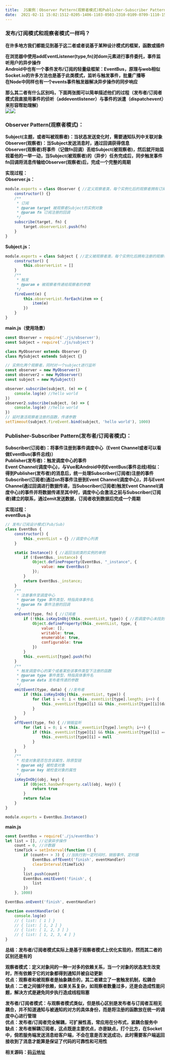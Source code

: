 ```yaml
---
title:  JS案例：Observer Pattern(观察者模式)和Publisher-Subscriber Pattern(发布者/订阅者模式) 
date:  2021-02-11 15:02:1512-0205-1406-1103-0503-2310-0109-0709-1110-1507-0408-1008-2801-1603-2403-2901-0805-0708-2612-17 
---
```

### **发布/订阅模式和观察者模式一样吗？**

**在许多地方我们都能见到基于这二者或者说基于某种设计模式的框架，函数或插件**

**在浏览器中使用addEventListener(type,fn)对dom元素进行事件委托，事件监听用户的异步操作  
Android中也有一个事件发布/订阅的轻量级框架：EventBus，原理与web相似  
Socket.io的许多方法也是基于此类模式，监听与触发事件，批量广播等  
在Node中同样也有一个events事件触发器解决异步操作的同步响应**

**那么其二者有什么区别吗，下面两张图可以简单描述他们的过程（发布者/订阅者模式我直接用事件的侦听（addeventlistener）与事件的派遣（dispatchevent）来形容帮助理解）**  
![](https://img-blog.csdnimg.cn/20210209212521379.png?x-oss-processimage/watermark,type_ZmFuZ3poZW5naGVpdGk,shadow_10,text_aHR0cHM6Ly9ibG9nLmNzZG4ubmV0L3RpbWVfX19fXw,size_16,color_FFFFFF,t_70)![](https://img-blog.csdnimg.cn/20210209221110581.png?x-oss-processimage/watermark,type_ZmFuZ3poZW5naGVpdGk,shadow_10,text_aHR0cHM6Ly9ibG9nLmNzZG4ubmV0L3RpbWVfX19fXw,size_16,color_FFFFFF,t_70)

### **Observer Pattern(观察者模式)：**

**Subject(主题，或者叫被观察者)：当状态发送变化时，需要通知队列中关联对象  
Observer(观察者)：当Subject发送消息时，通过回调获得信息  
Observer(观察者)将事件（记做fn回调）丢给Subject(被观察者)，然后就开始监视着他的一举一动，当Subject(被观察者)的（异步）任务完成后，同步触发事件fn回调将消息传输给Observer(观察者)后，完成一个完整的周期**

**实现过程：  
Observer.js：**

```javascript
module.exports = class Observer { //定义观察者类，每个实例化后的观察者拥有订阅（subscribe）功能
    constructor() {}
    /**
     * 订阅
     * @param target 被观察者Subject的实例对象
     * @param fn 订阅注册的回调
     */
    subscribe(target, fn) {
        target.observerList.push(fn)
    }
}
```

**Subject.js：**

```javascript
module.exports = class Subject { //定义被观察者类，每个实例化后拥有注册的观察者回调的列表（observerList）和触发回调（fireEvent）功能
    constructor() {
        this.observerList = []
    }
    /**
     * 触发
     * @param e 被观察者传递给观察者的参数
     */
    fireEvent(e) {
        this.observerList.forEach(item => {
            item(e)
        })
    }
}
```

**main.js（使用场景）**

```javascript
const Observer = require('./js/observer');
const Subject = require('./js/subject')

class MyObserver extends Observer {}
class MySubject extends Subject {}

// 实例化两个观察者，同时对一个subject进行监听
const observer = new MyObserver()
const observer2 = new MyObserver()
const subject = new MySubject()

observer.subscribe(subject, (e) => {
    console.log(e) //hello world
})
observer2.subscribe(subject, (e) => {
    console.log(e) //hello world
})
// 延时激活观察者注册的函数，传递参数
setTimeout(subject.fireEvent.bind(subject, 'hello world'), 1000)
```

### **Publisher-Subscriber Pattern(发布者/订阅者模式)：**

**Subscriber(订阅者)：将事件注册到事件调度中心（Event Channel或者可以看做EventBus(事件总线)）  
Publisher(发布者)：触发调度中心的事件  
Event Channel(调度中心)，与Vue和Android中的EventBus(事件总线)相似：得到Publisher(发布者)的消息后，统一处理Subscriber(订阅者)注册的事件  
Subscriber(订阅者)通过on将事件注册到Event Channel(调度中心)，并与Event Channel通过回调进行数据传递，当Subscriber(订阅者)触发Event Channel(调度中心)的事件并将数据传递至其中时，调度中心会激活之前与Subscriber(订阅者)建立的联系，通过emit发送数据，订阅者收到数据后完成一个周期**

**实现过程：  
eventBus.js**

```javascript
// 发布/订阅设计模式(Pub/Sub)
class EventBus {
    constructor() {
        this._eventList = {} //调度中心列表
    }

    static Instance() { //返回当前类的实例的单例
        if (!EventBus._instance) {
            Object.defineProperty(EventBus, "_instance", {
                value: new EventBus()
            });
        }
        return EventBus._instance;
    }
    /**
     * 注册事件至调度中心
     * @param type 事件类型，特指具体事件名
     * @param fn 事件注册的回调
     */
    onEvent(type, fn) { //订阅者
        if (!this.isKeyInObj(this._eventList, type)) { //若调度中心未找到该事件的队列，则新建某个事件列表（可以对某个类型的事件注册多个回调函数）
            Object.defineProperty(this._eventList, type, {
                value: [],
                writable: true,
                enumerable: true,
                configurable: true
            })
        }
        this._eventList[type].push(fn)
    }
    /**
     * 触发调度中心的某个或者某些该事件类型下注册的函数
     * @param type 事件类型，特指具体事件名
     * @param data 发布者传递的参数
     */
    emitEvent(type, data) { //发布者
        if (this.isKeyInObj(this._eventList, type)) {
            for (let i = 0; i < this._eventList[type].length; i++) {
                this._eventList[type][i] && this._eventList[type][i](data)
            }
        }
    }
    offEvent(type, fn) { //销毁监听
        for (let i = 0; i < this._eventList[type].length; i++) {
            if (this._eventList[type][i] && this._eventList[type][i] === fn) {
                this._eventList[type][i] = null
            }
        }
    }
    /**
     * 检查对象是否包含该属性，除原型链
     * @param obj 被检查对象
     * @param key 被检查对象的属性
     */
    isKeyInObj(obj, key) {
        if (Object.hasOwnProperty.call(obj, key)) {
            return true
        }
        return false
    }
}

module.exports = EventBus.Instance()
```

**main.js**

```javascript
const EventBus = require('./js/eventBus')
let list = [], //记录异步操作
    count = 0, //计数器
    timeTick = setInterval(function () {
        if (count++ > 3) { //当执行到一定时间时，销毁事件、定时器
            EventBus.offEvent('finish', eventHandler)
            clearInterval(timeTick)
        }
        list.push(count)
        EventBus.emitEvent('finish', {
            list
        })
    }, 1000)

EventBus.onEvent('finish', eventHandler)

function eventHandler(e) {
    console.log(e)
    // { list: [ 1 ] }
    // { list: [ 1, 2 ] }
    // { list: [ 1, 2, 3 ] }
    // { list: [ 1, 2, 3, 4 ] }
}
```

**总结：发布者/订阅者模式实际上是基于观察者模式上优化实现的，然而其二者的区别还是有的**

**观察者模式：定义对象间的一种一对多的依赖关系，当一个对象的状态发生改变时，所有依赖于它的对象都得到通知并被自动更新  
优点：观察者和被观察者是抽象耦合的，其二者建立了一套触发机制，松耦合  
缺点：二者之间循环依赖，如果关系复杂，如观察者数量过多，还是会造成性能问题，解决方式是避免同步执行造成线程阻塞**

**发布者/订阅者模式：与观察者模式类似，但是核心区别是发布者与订阅者互相无耦合，并不知道通知与被通知的对方的具体身份，而是将注册的函数放在统一的调度中心进行管理  
优点：发布者/订阅者完全解耦，可扩展性高，常应用在分布式，紧耦合服务中  
缺点：发布者解耦订阅者，这点既是主要优点，亦是缺点，打个比方，在Socket中，倘若服务端发送消息给客户端，不会在意是否发送成功，此时需要客户端返回接收到了消息才能算是保证了代码的可靠性和可用性**

**相关源码：[码云地址](https://gitee.com/DieHunter/myCode/tree/master/%E8%A7%82%E5%AF%9F%E8%80%85%E6%A8%A1%E5%BC%8F&%E5%8F%91%E5%B8%83%E8%80%85%E8%AE%A2%E9%98%85%E8%80%85%E6%A8%A1%E5%BC%8F)**